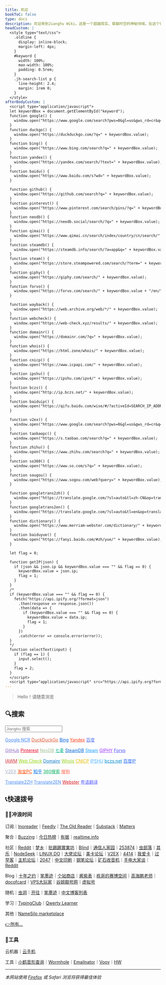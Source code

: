 ```yaml
---
title: 欢迎
bookToC: false
type: docs
description: 欢迎来到Jianghu Wiki，这是一个超越现实、穿越时空的神秘领域。在这个奇幻的数字世界中，你将遇见艺术的魔法、冲浪的禅意和工具的奇妙力量。探索生活服务的未知领域，体验应用软件的超凡能力，掌握云与建站的秘术。在数字生活的迷雾中，商业公司的服务协议成为神秘的咒文，项目说明隐藏着无尽的可能性。填饱肚子的心得、酱汁配料的秘方、煮速冻水饺的魔法步骤，让你在食物的领域掌握无限力量。而在笔记的世界里，Adobe Indesign、Git等工具的知识将引领你穿越虚幻的网络空间。快来开启这段超现实的冒险之旅吧！最佳体验请使用Firefox或Safari浏览器，让你的探索之旅更加神秘莫测。
headCustom: |
  <style type="text/css">
    .oldline {
      display: inline-block;
      margin-left: 4px;
    }
    #keyword {
      width: 100%;
      max-width: 100%;
      padding: 0.5rem; 
    }
    .jh-search-list p {
      line-height: 2.4;
      margin: 1rem 0;
    }
  </style>
afterBodyCustom: |
  <script type="application/javascript">
  let keywordBox = document.getElementById("keyword");
  function google() {
    window.open("https://www.google.com/search?pws=0&gl=us&gws_rd=cr&q=" + keywordBox.value);
  }
  function duckgo() {
    window.open("https://duckduckgo.com/?q=" + keywordBox.value);
  }
  function bing() {
    window.open("https://www.bing.com/search?q=" + keywordBox.value);
  }
  function yandex() {
    window.open("https://yandex.com/search/?text=" + keywordBox.value);
  }
  function baidu() {
    window.open("https://www.baidu.com/s?wd=" + keywordBox.value);
  }

  function github() {
    window.open("https://github.com/search?q=" + keywordBox.value);
  }
  function pinterest() {
    window.open("https://www.pinterest.com/search/pins/?q=" + keywordBox.value);
  }
  function neodb() {
    window.open("https://neodb.social/search/?q=" + keywordBox.value);
  }
  function qimai() {
    window.open("https://www.qimai.cn/search/index/country/cn/search/" + keywordBox.value);
  }
  function steamdb() {
    window.open("https://steamdb.info/search/?a=app&q=" + keywordBox.value);
  }
  function steam() {
    window.open("https://store.steampowered.com/search/?term=" + keywordBox.value);
  }
  function giphy() {
    window.open("https://giphy.com/search/" + keywordBox.value);
  }
  function forvo() {
    window.open("https://forvo.com/search/" + keywordBox.value + "/en/");
  }

  function wayback() {
    window.open("https://web.archive.org/web/*/" + keywordBox.value);
  }
  function webcheck() {
    window.open("https://web-check.xyz/results/" + keywordBox.value);
  }
  function domainr() {
    window.open("https://domainr.com/?q=" + keywordBox.value);
  }
  function whois() {
    window.open("https://html.zone/whois/" + keywordBox.value);
  }
  function cnicp() {
    window.open("https://www.icpapi.com/" + keywordBox.value);
  }
  function ipshu() {
    window.open("https://ipshu.com/ipv4/" + keywordBox.value);
  }
  function bczs() {
    window.open("http://ip.bczs.net/" + keywordBox.value);
  }
  function baiduip() {
    window.open("https://qifu.baidu.com/wise/#/?activeId=SEARCH_IP_ADDRESS&ip=" + keywordBox.value);
  }

  function v2ex() {
    window.open("https://www.google.com/search?pws=0&gl=us&gws_rd=cr&q=site:v2ex.com/t+" + keywordBox.value);
  }
  function taobaopc() {
    window.open("https://s.taobao.com/search?q=" + keywordBox.value);
  }
  function zhihu() {
    window.open("https://www.zhihu.com/search?q=" + keywordBox.value);
  }
  function so360() {
    window.open("https://www.so.com/s?q=" + keywordBox.value);
  }
  function sougou() {
    window.open("https://www.sogou.com/web?query=" + keywordBox.value);
  }

  function googletrans2zh() {
    window.open("https://translate.google.com/?sl=auto&tl=zh-CN&op=translate&text=" + keywordBox.value);
  }
  function googletrans2en() {
    window.open("https://translate.google.com/?sl=auto&tl=en&op=translate&text=" + keywordBox.value);
  }
  function dictionary() {
    window.open("https://www.merriam-webster.com/dictionary/" + keywordBox.value);
  }
  function baiduyue() {
    window.open("https://fanyi.baidu.com/#zh/yue/" + keywordBox.value);
  }

  let flag = 0;

  function getIP(json) {
    if (json && json.ip && keywordBox.value === "" && flag == 0) {
      keywordBox.value = json.ip;
      flag = 1;
    }
  }
  /*
  if (keywordBox.value === "" && flag == 0) {
    fetch("https://api.ipify.org/?format=json")
      .then(response => response.json())
      .then(data => {
        if (keywordBox.value === "" && flag == 0) {
          keywordBox.value = data.ip;
          flag = 1;
        }
      })
      .catch(error => console.error(error));
  }
  */
  function selectText(input) {
    if (flag == 1) {
      input.select();
    }
    flag = 2;
  }
  </script>
  <script type="application/javascript" src="https://api.ipify.org?format=jsonp&callback=getIP"></script>
---
```


> Hello！请随意浏览

## 🔍搜索

<div class="book-search jh-search" style="margin-bottom: 0.5rem;">
  <input type="text" id="keyword" name="keyword" placeholder="Jianghu 搜索" aria-label="搜索" onclick="selectText(this)"/>
  <div class="jh-search-list">
    <p>
      <a href="#" class="book-btn" onclick="google()" style="color: #4285f4;">Google NCR</a>
      <a href="#" class="book-btn" onclick="duckgo()" style="color: #de5833;">DuckDuckGo</a>
      <a href="#" class="book-btn" onclick="bing()" style="color: #0060df;">Bing</a>
      <a href="#" class="book-btn" onclick="yandex()" style="color: #fc3f1d;">Yandex</a>
      <a href="#" class="book-btn" onclick="baidu()" style="color: #4e6ef2;">百度</a>
    </p>
    <p>
      <a href="#" class="book-btn" onclick="github()" style="color: #9370c6;">GitHub</a>
      <a href="#" class="book-btn" onclick="pinterest()" style="color: #e60023;">Pinterest</a>
      <a href="#" class="book-btn" onclick="neodb()" style="color: #a3c095;">NeoDB</a>
      <a href="#" class="book-btn" onclick="qimai()" style="color: #02b389;">七麦</a>
      <a href="#" class="book-btn" onclick="steamdb()" style="color: #0366d6;">SteamDB</a>
      <a href="#" class="book-btn" onclick="steam()" style="color: #1a9fff;">Steam</a>
      <a href="#" class="book-btn" onclick="giphy()" style="color: #9933ff;">GIPHY</a>
      <a href="#" class="book-btn" onclick="forvo()" style="color: #4c4cff;">Forvo</a>
    </p>
    <p>
      <a href="#" class="book-btn" onclick="wayback()" style="color: #d5383f;">IAWM</a>
      <a href="#" class="book-btn" onclick="webcheck()" style="color: #94D512;">Web Check</a>
      <a href="#" class="book-btn" onclick="domainr()" style="color: #117ec8;">Domainr</a>
      <a href="#" class="book-btn" onclick="whois()" style="color: #91d117;">Whois</a>
      <a href="#" class="book-btn" onclick="cnicp()" style="color: #e6bd04;">CNICP</a>
      <a href="#" class="book-btn" onclick="ipshu()" style="color: #50b8fe;">IPSHU</a>
      <a href="#" class="book-btn" onclick="bczs()" style="color: #0088cc;">bczs.net</a>
      <a href="#" class="book-btn" onclick="baiduip()" style="color: #2469f3;">百度IP</a>
    </p>
    <p>
      <a href="#" class="book-btn" onclick="v2ex()" style="color: #aab0c6;">V2EX</a>
      <a href="#" class="book-btn" onclick="taobaopc()" style="color: #ff4400;">淘宝PC</a>
      <a href="#" class="book-btn" onclick="zhihu()" style="color: #056de8;">知乎</a>
      <a href="#" class="book-btn" onclick="so360()" style="color: #0fb264;">360搜索</a>
      <a href="#" class="book-btn" onclick="sougou()" style="color: #fd6853;">搜狗</a>
    </p>
    <p>
      <a href="#" class="book-btn" onclick="googletrans2zh()" style="color: #4b8bf5;">Translate2ZH</a>
      <a href="#" class="book-btn" onclick="googletrans2en()" style="color: #4b8bf5;">Translate2EN</a>
      <a href="#" class="book-btn" onclick="dictionary()" style="color: #d71920;">Webster</a>
      <a href="#" class="book-btn" onclick="baiduyue()" style="color: #5a62ff;">粤语翻译</a>
    </p>
  </div>
</div>

## 📞快速拨号

### 🏄‍♀️冲浪时间

订阅<span class="oldline">｜</span>[Inoreader](https://www.inoreader.com/)<span class="oldline">｜</span>[Feedly](https://feedly.com/i/my)<span class="oldline">｜</span>[The Old Reader](https://theoldreader.com)<span class="oldline">｜</span>[Substack](https://substack.com/home)<span class="oldline">｜</span>[Matters](https://matters.town/)

聚合<span class="oldline">｜</span>[Buzzing](https://www.buzzing.cc/)<span class="oldline">｜</span>[今日热榜](https://tophub.today/)<span class="oldline">｜</span>[有据](https://chinafactcheck.com/)<span class="oldline">｜</span>[realtime.info](http://realtime.info/)

社区<span class="oldline">｜</span>[Reddit](https://www.reddit.com/)<span class="oldline">｜</span>[梦乡](http://yume.ly/)<span class="oldline">｜</span>[批踢踢實業坊](https://www.ptt.cc/bbs/hotboards.html)<span class="oldline">｜</span>[Blind](https://www.teamblind.com/)<span class="oldline">｜</span>[通信人家园](https://www.txrjy.com/forum.php)<span class="oldline">｜</span>[253874](https://www.253874.net)<span class="oldline">｜</span>[虫部落](https://www.chongbuluo.com/)<span class="oldline">｜</span>[其乐](https://keylol.com/forum.php?mod=guide&view=newthread)<span class="oldline">｜</span>[NodeSeek](https://www.nodeseek.com/)<span class="oldline">｜</span>[LINUX DO](https://linux.do/latest)<span class="oldline">｜</span>[大佬论坛](https://dalao.net/)<span class="oldline">｜</span>[美卡论坛](https://www.uscardforum.com/top?period=daily)<span class="oldline">｜</span>[V2EX](https://www.v2ex.com/changes)<span class="oldline">｜</span>[4414](https://www.4414.cn/)<span class="oldline">｜</span>[我爱卡](https://bbs.51credit.com/)<span class="oldline">｜</span>[过早客](https://www.guozaoke.com/?tab=latest)<span class="oldline">｜</span>[主机论坛](https://hostloc.com/misc.php?mod=ranklist)<span class="oldline">｜</span>[2047](https://2047.one/)<span class="oldline">｜</span>[中文印刷](https://www.cnprint.org/bbs/index.php)<span class="oldline">｜</span>[钢笔论坛](http://www.penbbs.com/forum.php)<span class="oldline">｜</span>[矿石收音机](http://www.crystalradio.cn/forum.php?mod=guide&view=hot)<span class="oldline">｜</span>[手电大家谈](https://www.shoudian.org/forum.php?mod=guide&view=newthread)<span class="oldline"><span class="oldline">｜</span>[Reddit](https://www.reddit.com/)

Blog<span class="oldline">｜</span>[十年之约](https://www.foreverblog.cn/feeds.html)<span class="oldline">｜</span>[笔墨迹](https://blogscn.fun/)<span class="oldline">｜</span>[个站商店](https://storeweb.cn/rss)<span class="oldline">｜</span>[酱紫表](https://qust.me/)<span class="oldline">｜</span>[栋哥的赛博空间](https://liuyandong.com/)<span class="oldline">｜</span>[高海鹏老师](https://www.gaohaipeng.com/)<span class="oldline">｜</span>[docofcard](https://docofcard.com/)<span class="oldline">｜</span>[VPS大玩家](https://www.vpsdawanjia.com/)<span class="oldline">｜</span>[谷姐靓号网](https://www.goojie.eu/)<span class="oldline">｜</span>[虚拟号](https://xunihao.net/)

随机<span class="oldline">｜</span>[虫洞](https://foreverblog.cn/go.html)<span class="oldline">｜</span>[开往](https://www.travellings.cn/go.html)<span class="oldline">｜</span>[笔墨迹](https://blogscn.fun/random.html)<span class="oldline">｜</span>[中文博客列表](https://zhblogs.ohyee.cc/go)

学习<span class="oldline">｜</span>[TypingClub](https://www.typingclub.com/sportal/program-3.game)<span class="oldline">｜</span>[Qwerty Learner](https://qwerty.kaiyi.cool/)

其他<span class="oldline">｜</span>[NameSilo marketplace](https://www.namesilo.com/Marketplace)

[👉所有…](/fav/surf/)

### 🔨工具

云机器<span class="oldline">｜</span>[云手机](https://cloudphoneh5.buy.139.com/#/cloudphone)

工具<span class="oldline">｜</span>[小鹤音形查询](http://react.xhup.club/search)<span class="oldline">｜</span>[Wormhole](https://wormhole.app/)<span class="oldline">｜</span>[Emailnator](https://www.emailnator.com/)<span class="oldline">｜</span>[Voov](https://voovmeeting.com/regist-email.html)｜</span>[HW](https://id1.cloud.huawei.com/CAS/portal/userRegister/regbyphone.html)

---

*本网站使用 [Firefox](/note/firefox-font-fallback/) 或 Safari 浏览将获得最佳体验*